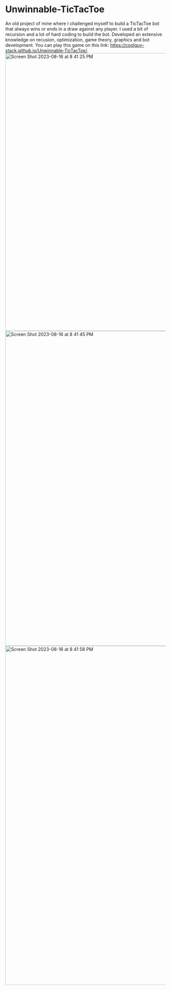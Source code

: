# Unwinnable-TicTacToe
An old project of mine where I challenged myself to build a TicTacToe bot that always wins or ends in a draw against any player. I used a bit of recursion and a lot of hard coding to build the bot. Developed an extensive knowledge on recusion, optimization, game theory, graphics and 
bot development. You can play this game on this link: https://coolguy-stack.github.io/Unwinnable-TicTacToe/.
<img width="873" alt="Screen Shot 2023-08-16 at 8 41 25 PM" src="https://github.com/coolguy-stack/Unwinnable-TicTacToe/assets/82308286/a11956ed-62e5-4976-8de3-f113452df8ba">
<img width="990" alt="Screen Shot 2023-08-16 at 8 41 45 PM" src="https://github.com/coolguy-stack/Unwinnable-TicTacToe/assets/82308286/7a323a39-f41c-488f-a82e-d98aeacfcb09">
<img width="1066" alt="Screen Shot 2023-08-16 at 8 41 58 PM" src="https://github.com/coolguy-stack/Unwinnable-TicTacToe/assets/82308286/a31d0931-1ed5-403d-9c17-82a628f4160c">


